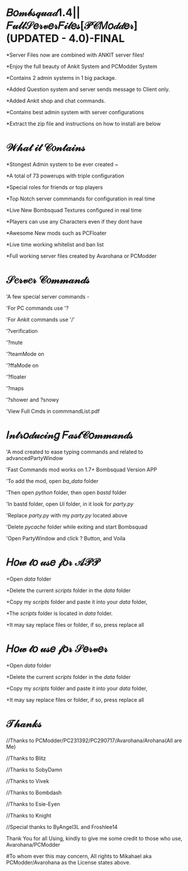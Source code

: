 # 𝐵𝑜𝓂𝒷𝓈𝓆𝓊𝒶𝒹1.4||𝐹𝓊𝓁𝓁𝒮𝑒𝓇𝓋𝑒𝓇𝐹𝒾𝓁𝑒𝓈[𝒫𝒞𝑀𝑜𝒹𝒹𝑒𝓇] (UPDATED - 4.0)-FINAL
*Server Files now are combined with ANKIT server files!

*Enjoy the full beauty of Ankit System and PCModder System

*Contains 2 admin systems in 1 big package.

*Added Question system and server sends message to Client only.

*Added Ankit shop and chat commands.

*Contains best admin system with server configurations

*Extract the zip file and instructions on how to install are below

# 𝒲𝒽𝒶𝓉 𝒾𝓉 𝒞𝑜𝓃𝓉𝒶𝒾𝓃𝓈

*Stongest Admin system to be ever created ~

*A total of 73 powerups with triple configuration

*Special roles for friends or top players

*Top Notch server commmands for configuration in real time

*Live New Bombsquad Textures configured in real time

*Players can use any Characters even if they dont have

*Awesome New mods such as PCFloater

*Live time working whitelist and ban list

*Full working server files created by Avarohana or PCModder

# 𝒮𝑒𝓇𝓋𝑒𝓇 𝒞𝑜𝓂𝓂𝒶𝓃𝒹𝓈

'A few special server commands -

'For PC commands use '?

'For Ankit commands use '/'

'?verification

'?mute

'?teamMode on

'?ffaMode on

'?floater

'?maps

'?shower and ?snowy

'View Full Cmds in commmandList.pdf

# 𝐼𝓃𝓉𝓇𝑜𝒹𝓊𝒸𝒾𝓃𝑔 𝐹𝒶𝓈𝓉𝒞𝑜𝓂𝓂𝒶𝓃𝒹𝓈

'A mod created to ease typing commands and related to advancedPartyWindow

'Fast Commands mod works on 1.7+ Bombsquad Version APP

'To add the mod, open _ba_data_ folder

'Then open _python_ folder, then open _bastd_ folder

'In bastd folder, open _Ui_ folder, in it look for _party.py_

'Replace _party.py_ with my _party.py_ located above

'Delete _pycache_ folder while exiting and start Bombsquad

'Open PartyWindow and click ? Button, and Voila

# 𝐻𝑜𝓌 𝓉𝑜 𝓊𝓈𝑒 𝒻𝑜𝓇 𝒜𝒫𝒫

+Open _data_ folder

+Delete the current _scripts_ folder in the _data_ folder

+Copy my _scripts_ folder and paste it into your _data_ folder,

+The _scripts_ folder is located in _data_ folder.

+It may say replace files or folder, if so, press replace all

# 𝐻𝑜𝓌 𝓉𝑜 𝓊𝓈𝑒 𝒻𝑜𝓇 𝒮𝑒𝓇𝓋𝑒𝓇

+Open _data_ folder

+Delete the current _scripts_ folder in the _data_ folder

+Copy my _scripts_ folder and paste it into your _data_ folder,

+It may say replace files or folder, if so, press replace all

# 𝒯𝒽𝒶𝓃𝓀𝓈

//Thanks to PCModder/PC231392/PC290717/Avarohana/Arohana(All are Me)

//Thanks to Blitz

//Thanks to SobyDamn

//Thanks to Vivek

//Thanks to Bombdash

//Thanks to Esie-Eyen

//Thanks to Knight

//Special thanks to ByAngel3L and Froshlee14

Thank You for all Using, kindly to give me some credit to those who use,
Avarohana/PCModder

#To whom ever this may concern, All rights to Mikahael aka PCModder/Avarohana as the License states above.

